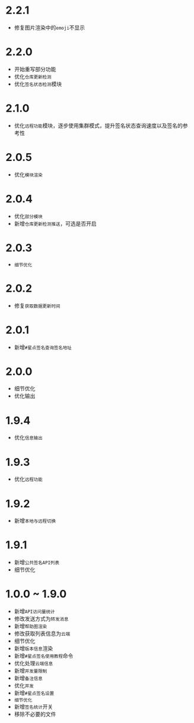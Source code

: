 # 2.2.1
- 修复图片渲染中的`emoji`不显示

# 2.2.0
- 开始重写部分功能
- 优化`仓库更新检测`
- 优化`签名状态检测`模块

# 2.1.0

- 优化`远程功能`模块，逐步使用集群模式，提升签名状态查询速度以及签名的参考性

# 2.0.5

- 优化`模块渲染`

# 2.0.4

- 优化`部分模块`
- 新增`仓库更新检测推送`，可选是否开启

# 2.0.3

- `细节优化`

# 2.0.2

- 修复`获取数据更新时间`

# 2.0.1

- 新增`#星点签名查询签名地址`

# 2.0.0

- 细节优化
- 优化输出

# 1.9.4

- 优化`信息输出`

# 1.9.3

- 优化`远程功能`

# 1.9.2

- 新增`本地与远程切换`

# 1.9.1

- 新增`公共签名API列表`
- 细节优化

# 1.0.0 ~ 1.9.0

- 新增`API访问量统计`
- 修改发送方式为`转发消息`
- 新增`帮助图渲染`
- 修改获取列表信息为`云端`
- 细节优化
- 新增`版本信息`渲染
- 新增`#星点签名使用教程`命令
- 优化处理`云端信息`
- 新增`并发量限制`
- 新增`备注信息`
- 优化`并发`
- 新增`#星点签名设置`
- `细节优化`
- 新增`签名统计`开关
- 移除不必要的文件
